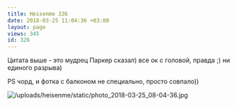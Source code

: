 ```yaml
---
title: Heisenme 326
date: 2018-03-25 11:04:36 +03:00
layout: page
views: 345
id: 326
---
```


Цитата выше - это мудрец Паркер сказал) все ок с головой, правда ;) ни единого разрыва)

PS чорд, и фотка с балконом не специально, просто совпало))



![/uploads/heisenme/static/photo_2018-03-25_08-04-36.jpg](/uploads/heisenme/static/photo_2018-03-25_08-04-36.jpg)
